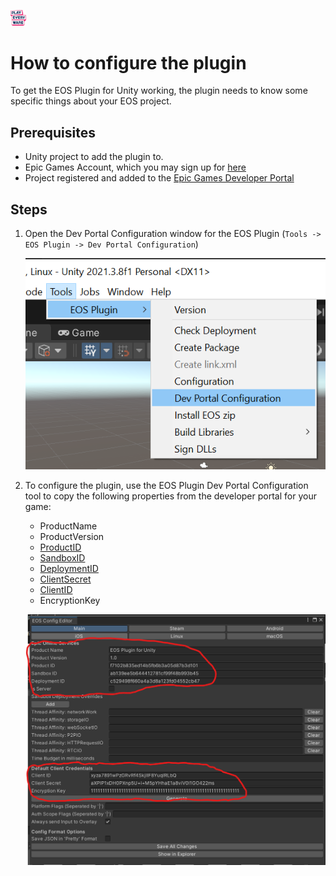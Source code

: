<a href="/readme.md"><img src="/docs/images/PlayEveryWareLogo.gif" alt="README.md" width="5%"/></a>

# How to configure the plugin

To get the EOS Plugin for Unity working, the plugin needs to know some specific things about your EOS project.

## Prerequisites
* Unity project to add the plugin to.
* Epic Games Account, which you may sign up for [here](https://dev.epicgames.com/portal/)
* Project registered and added to the [Epic Games Developer Portal](https://dev.epicgames.com/portal/)

## Steps

1. Open the Dev Portal Configuration window for the EOS Plugin (`Tools -> EOS Plugin -> Dev Portal Configuration`)
    
    ![](images/dev-portal-configuration-editor-menu.png)

2. To configure the plugin, use the EOS Plugin Dev Portal Configuration tool to copy the following properties from the developer portal for your game:

    * ProductName
    * ProductVersion
    * [ProductID](https://dev.epicgames.com/docs/services/en-US/Glossary/index.html#P?term=ProductId)
    * [SandboxID](https://dev.epicgames.com/docs/services/en-US/Glossary/index.html#S?term=SandboxId)
    * [DeploymentID](https://dev.epicgames.com/docs/services/en-US/Glossary/index.html#D?term=DeploymentId)
    * [ClientSecret](https://dev.epicgames.com/docs/services/en-US/Glossary/index.html#C?term=OAuth%20ClientSecret)
    * [ClientID](https://dev.epicgames.com/docs/services/en-US/Glossary/index.html#C?term=OAuth%20ClientId)
    * EncryptionKey

    ![](images/dev-portal-configuration-window.png)


